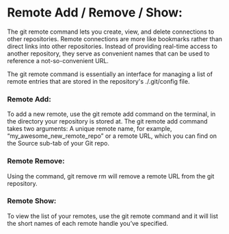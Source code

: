 # Remote Add / Remove / Show:

The git remote command lets you create, view, and delete connections to other repositories. Remote connections are more like bookmarks rather than direct links into other repositories. Instead of providing real-time access to another repository, they serve as convenient names that can be used to reference a not-so-convenient URL.

The git remote command is essentially an interface for managing a list of remote entries that are stored in the repository's ./.git/config file.

### Remote Add:
To add a new remote, use the git remote add command on the terminal, in the directory your repository is stored at. The git remote add command takes two arguments: A unique remote name, for example, “my_awesome_new_remote_repo” or a remote URL, which you can find on the Source sub-tab of your Git repo.

### Remote Remove:
Using the command, git remove rm will remove a remote URL from the git repository.

### Remote Show:
To view the list of your remotes, use the git remote command and it will list the short names of each remote handle you’ve specified.
